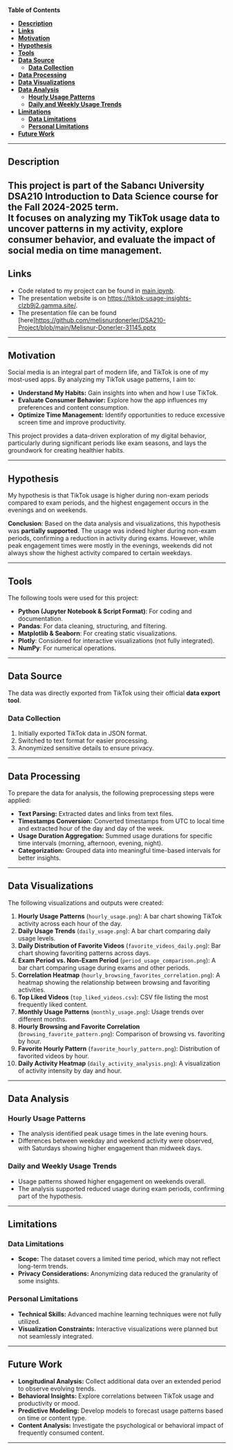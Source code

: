 **Table of Contents**
- [**Description**](#description)
- [**Links**](#links)
- [**Motivation**](#motivation)
- [**Hypothesis**](#hypothesis)
- [**Tools**](#tools)
- [**Data Source**](#data-source)
  - [**Data Collection**](#data-collection)
- [**Data Processing**](#data-processing)
- [**Data Visualizations**](#data-visualizations)
- [**Data Analysis**](#data-analysis)
  - [**Hourly Usage Patterns**](#hourly-usage-patterns)
  - [**Daily and Weekly Usage Trends**](#daily-and-weekly-usage-trends)
- [**Limitations**](#limitations)
  - [**Data Limitations**](#data-limitations)
  - [**Personal Limitations**](#personal-limitations)
- [**Future Work**](#future-work)




---
## **Description**
This project is part of the **Sabancı University DSA210 Introduction to Data Science** course for the Fall 2024-2025 term.  
It focuses on analyzing my TikTok usage data to uncover patterns in my activity, explore consumer behavior, and evaluate the impact of social media on time management.
---
## **Links**
- Code related to my project can be found in [main.ipynb](https://github.com/melisnurdonerler/DSA210-Project/tree/main).
- The presentation website is on https://tiktok-usage-insights-clzb9j2.gamma.site/.
- The presentation file can be found [here]https://github.com/melisnurdonerler/DSA210-Project/blob/main/Melisnur-Donerler-31145.pptx

---

## **Motivation**
Social media is an integral part of modern life, and TikTok is one of my most-used apps. By analyzing my TikTok usage patterns, I aim to:
- **Understand My Habits:** Gain insights into when and how I use TikTok.
- **Evaluate Consumer Behavior:** Explore how the app influences my preferences and content consumption.
- **Optimize Time Management:** Identify opportunities to reduce excessive screen time and improve productivity.

This project provides a data-driven exploration of my digital behavior, particularly during significant periods like exam seasons, and lays the groundwork for creating healthier habits.

---

## **Hypothesis**
My hypothesis is that TikTok usage is higher during non-exam periods compared to exam periods, and the highest engagement occurs in the evenings and on weekends.

**Conclusion**: Based on the data analysis and visualizations, this hypothesis was **partially supported**. The usage was indeed higher during non-exam periods, confirming a reduction in activity during exams. However, while peak engagement times were mostly in the evenings, weekends did not always show the highest activity compared to certain weekdays.

---

## **Tools**
The following tools were used for this project:
- **Python (Jupyter Notebook & Script Format)**: For coding and documentation.
- **Pandas**: For data cleaning, structuring, and filtering.
- **Matplotlib & Seaborn**: For creating static visualizations.
- **Plotly**: Considered for interactive visualizations (not fully integrated).
- **NumPy**: For numerical operations.

---

## **Data Source**
The data was directly exported from TikTok using their official **data export tool**.

### **Data Collection**
1. Initially exported TikTok data in JSON format.
2. Switched to text format for easier processing.
3. Anonymized sensitive details to ensure privacy.

---

## **Data Processing**
To prepare the data for analysis, the following preprocessing steps were applied:
- **Text Parsing:** Extracted dates and links from text files.
- **Timestamps Conversion:** Converted timestamps from UTC to local time and extracted hour of the day and day of the week.
- **Usage Duration Aggregation:** Summed usage durations for specific time intervals (morning, afternoon, evening, night).
- **Categorization:** Grouped data into meaningful time-based intervals for better insights.

---

## **Data Visualizations**
The following visualizations and outputs were created:
1. **Hourly Usage Patterns** (`hourly_usage.png`): A bar chart showing TikTok activity across each hour of the day.
2. **Daily Usage Trends** (`daily_usage.png`): A bar chart comparing daily usage levels.
3. **Daily Distribution of Favorite Videos** (`favorite_videos_daily.png`): Bar chart showing favoriting patterns across days.
4. **Exam Period vs. Non-Exam Period** (`period_usage_comparison.png`): A bar chart comparing usage during exams and other periods.
5. **Correlation Heatmap** (`hourly_browsing_favorites_correlation.png`): A heatmap showing the relationship between browsing and favoriting activities.
6. **Top Liked Videos** (`top_liked_videos.csv`): CSV file listing the most frequently liked content.
7. **Monthly Usage Patterns** (`monthly_usage.png`): Usage trends over different months.
8. **Hourly Browsing and Favorite Correlation** (`browsing_favorite_pattern.png`): Comparison of browsing vs. favoriting by hour.
9. **Favorite Hourly Pattern** (`favorite_hourly_pattern.png`): Distribution of favorited videos by hour.
10. **Daily Activity Heatmap** (`daily_activity_analysis.png`): A visualization of activity intensity by day and hour.

---

## **Data Analysis**

### **Hourly Usage Patterns**
- The analysis identified peak usage times in the late evening hours.
- Differences between weekday and weekend activity were observed, with Saturdays showing higher engagement than midweek days.

### **Daily and Weekly Usage Trends**
- Usage patterns showed higher engagement on weekends overall.
- The analysis supported reduced usage during exam periods, confirming part of the hypothesis.

---

## **Limitations**

### **Data Limitations**
- **Scope:** The dataset covers a limited time period, which may not reflect long-term trends.
- **Privacy Considerations:** Anonymizing data reduced the granularity of some insights.

### **Personal Limitations**
- **Technical Skills:** Advanced machine learning techniques were not fully utilized.
- **Visualization Constraints:** Interactive visualizations were planned but not seamlessly integrated.

---

## **Future Work**
- **Longitudinal Analysis:** Collect additional data over an extended period to observe evolving trends.
- **Behavioral Insights:** Explore correlations between TikTok usage and productivity or mood.
- **Predictive Modeling:** Develop models to forecast usage patterns based on time or content type.
- **Content Analysis:** Investigate the psychological or behavioral impact of frequently consumed content.

---
